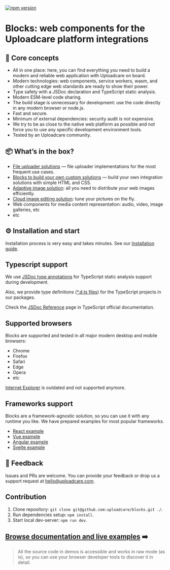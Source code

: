 [![npm version](https://badge.fury.io/js/@uploadcare%2Fblocks.svg)](https://www.npmjs.com/package/@uploadcare/blocks)

# Blocks: web components for the Uploadcare platform integrations

## 💎 Core concepts

- All in one place: here, you can find everything you need to build a modern and reliable web application with Uploadcare on board.
- Modern technologies: web components, service workers, wasm, and other cutting edge web standards are ready to show their power.
- Type safety with a JSDoc declaration and TypeScript static analysis.
- Modern ESM-level code sharing.
- The build stage is unnecessary for development: use the code directly in any modern browser or node.js.
- Fast and secure.
- Minimum of external dependencies: security audit is not expensive.
- We try to be as close to the native web platform as possible and not force you to use any specific development environment tools.
- Tested by an Uploadcare community.

## 📦 What’s in the box?

- [File uploader solutions](/solutions/file-uploader/) — file uploader implementations for the most frequent use cases.
- [Blocks to build your own custom solutions](/blocks/) — build your own integration solutions with simple HTML and CSS.
- [Adaptive image solution](/solutions/adaptive-image/): all you need to distribute your web images efficiently.
- [Cloud image editing solution](/solutions/cloud-image-editor/): tune your pictures on the fly.
- Web components for media content representation: audio, video, image galleries, etc
- etc

## ⚙️ Installation and start

Installation process is very easy and takes minutes.
See our [Installation guide](/get-started/installation/).

## Typescript support

We use [JSDoc type annotations](https://www.typescriptlang.org/docs/handbook/intro-to-js-ts.html) for TypeScript static analysis support during development.

Also, we provide type definitions ([\*.d.ts files](https://www.typescriptlang.org/docs/handbook/declaration-files/dts-from-js.html)) for the TypeScript projects in our packages.

Check the [JSDoc Reference](https://www.typescriptlang.org/docs/handbook/jsdoc-supported-types.html) page in TypeScript official documentation.

## Supported browsers

Blocks are supported and tested in all major modern desktop and mobile browsers:

- Chrome
- Firefox
- Safari
- Edge
- Opera
- etc

[Internet Explorer](https://uploadcare.com/blog/uploadcare-stops-internet-explorer-support/) is outdated and not supported anymore.

## Frameworks support

Blocks are a framework-agnostic solution, so you can use it with any runtime you like. We have prepared examples for most popular frameworks.
<br/>

- [React example](https://github.com/uploadcare/uc-blocks-examples/tree/main/examples/react-uploader)
- [Vue example](https://github.com/uploadcare/uc-blocks-examples/tree/main/examples/vue-uploader)
- [Angular example](https://github.com/uploadcare/uc-blocks-examples/tree/main/examples/angular-uploader)
- [Svelte example](https://github.com/uploadcare/uc-blocks-examples/tree/main/examples/svelte-uploader)

## 🚀 Feedback

Issues and PRs are welcome. You can provide your feedback or drop us a support request at hello@uploadcare.com.

## Contribution

1. Clone repository: `git clone git@github.com:uploadcare/blocks.git ./`.
2. Run dependencies setup: `npm install`.
3. Start local dev-server: `npm run dev`.

## [Browse documentation and live examples](/get-started/installation/) ➡️

> All the source code in demos is accessible and works in raw mode (as is), so you can use your browser developer tools to discover it in detail.

